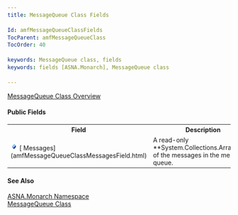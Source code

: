 ```yaml
---
title: MessageQueue Class Fields

Id: amfMessageQueueClassFields
TocParent: amfMessageQueueClass
TocOrder: 40

keywords: MessageQueue class, fields
keywords: fields [ASNA.Monarch], MessageQueue class

---
```


[ MessageQueue Class Overview](amfMessageQueueClass.html) 

#### Public Fields
<table class="mytable" cellspacing="0" cellpadding="4" width="90%">
          <colgroup>
            <col width="20%" />
            <col width="70%" />
          </colgroup>
          <tr>
            <th>Field</th>
            <th>Description</th>
          </tr>
          <tr>
            <td><img height="16" alt="public field" src="images/field.bmp" width="16" border="0" />
              [
              Messages](amfMessageQueueClassMessagesField.html)
            </td>
            <td>A read-only 
 **System.Collections.ArrayList**  of the
            messages in the message queue.</td>
          </tr>
</table>

#### See Also
[ASNA.Monarch Namespace](amfMonarchNamespace.html) <br /> [MessageQueue Class](amfMessageQueueClass.html)
